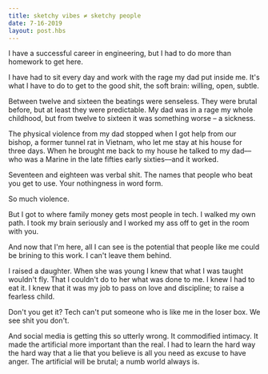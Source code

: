```yaml
---
title: sketchy vibes ≠ sketchy people
date: 7-16-2019
layout: post.hbs
---
```


I have a successful career in engineering, but I had to do more than homework to get here. 

I have had to sit every day and work with the rage my dad put inside me. It's what I have to do to get to the good shit, the soft brain: willing, open, subtle.

Between twelve and sixteen the beatings were senseless. They were brutal before, but at least they were predictable. My dad was in a rage my whole childhood, but from twelve to sixteen it was something worse – a sickness.

The physical violence from my dad stopped when I got help from our bishop, a former tunnel rat in Vietnam, who let me stay at his house for three days. When he brought me back to my house he talked to my dad––who was a Marine in the late fifties early sixties––and it worked. 

Seventeen and eighteen was verbal shit. The names that people who beat you get to use. Your nothingness in word form. 

So much violence. 

But I got to where family money gets most people in tech. I walked my own path. I took my brain seriously and I worked my ass off to get in the room with you. 

And now that I'm here, all I can see is the potential that people like me could be brining to this work. I can't leave them behind.

I raised a daughter. When she was young I knew that what I was taught wouldn't fly. That I couldn't do to her what was done to me. I knew I had to eat it. I knew that it was my job to pass on love and discipline; to raise a fearless child.

Don't you get it? Tech can't put someone who is like me in the loser box. We see shit you don't. 

And social media is getting this so utterly wrong. It commodified intimacy. It made the artificial more important than the real. I had to learn the hard way the hard way that a lie that you believe is all you need as excuse to have anger. The artificial will be brutal; a numb world always is.